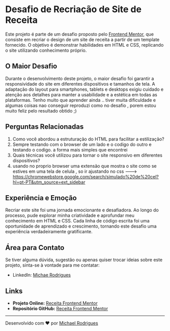 # Desafio de Recriação de Site de Receita

Este projeto é parte de um desafio proposto pelo [Frontend Mentor](https://www.frontendmentor.io/challenges/recipe-page-KiTsR8QQKm), que consiste em recriar o design de um site de receita a partir de um template fornecido. O objetivo é demonstrar habilidades em HTML e CSS, replicando o site utilizando conhecimento próprio.

## O Maior Desafio

Durante o desenvolvimento deste projeto, o maior desafio foi garantir a responsividade do site em diferentes dispositivos e tamanhos de tela. A adaptação do layout para smartphones, tablets e desktops exigiu cuidado e atenção aos detalhes para manter a usabilidade e a estética em todas as plataformas.
Tenho muito que aprender ainda ..  tiver muita dificuldade e algumas coisas nao conseguir reproduzi como no desafio , porem estou muito feliz pelo resultado obtido ;)
## Perguntas Relacionadas

1. Como você abordou a estruturação do HTML para facilitar a estilização?
2. Sempre testando com o browser de um lado e o codigo do outro e testando o codigo. a forma mais simples que encontrei
3. Quais técnicas você utilizou para tornar o site responsivo em diferentes dispositivos?
4. usando no proprio browser uma extensão que mostra o site como se estives em uma tela de celula , so ir ajustando no css ---> https://chromewebstore.google.com/search/simulado%20de%20cel?hl=pt-PT&utm_source=ext_sidebar

## Experiência e Emoção

Recriar este site foi uma jornada emocionante e desafiadora. Ao longo do processo, pude explorar minha criatividade e aprofundar meu conhecimento em HTML e CSS. Cada linha de código escrita foi uma oportunidade de aprendizado e crescimento, tornando este desafio uma experiência verdadeiramente gratificante.

## Área para Contato

Se tiver alguma dúvida, sugestão ou apenas quiser trocar ideias sobre este projeto, sinta-se à vontade para me contatar:

- LinkedIn: [Michae Rodrigues](https://www.linkedin.com/in/michael-rodrigues-b741a1104/)

## Links

- **Projeto Online:** [Receita Frontend Mentor](https://michaelrodriguesds.github.io/Receita_Front-end-Mentor/)
- **Repositório GitHub:** [Receita Frontend Mentor](https://github.com/Michaelrodriguesds/Receita_Front-end-Mentor)

---

Desenvolvido com ❤️ por [Michael Rodrigues]([https://github.com/seu-nome](https://github.com/Michaelrodriguesds/Michael-Rodrigues-Dos-Santos)https://github.com/Michaelrodriguesds/Michael-Rodrigues-Dos-Santos)
